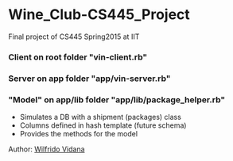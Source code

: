 # Wine_Club-CS445_Project
Final project of CS445 Spring2015 at IIT

### Client on root folder "vin-client.rb"

### Server on app folder "app/vin-server.rb"

### "Model" on app/lib folder "app/lib/package_helper.rb"
* Simulates a DB with a shipment (packages) class
* Columns defined in hash template (future schema)
* Provides the methods for the model

Author: [Wilfrido Vidana](wvidanas@gmail.com)
